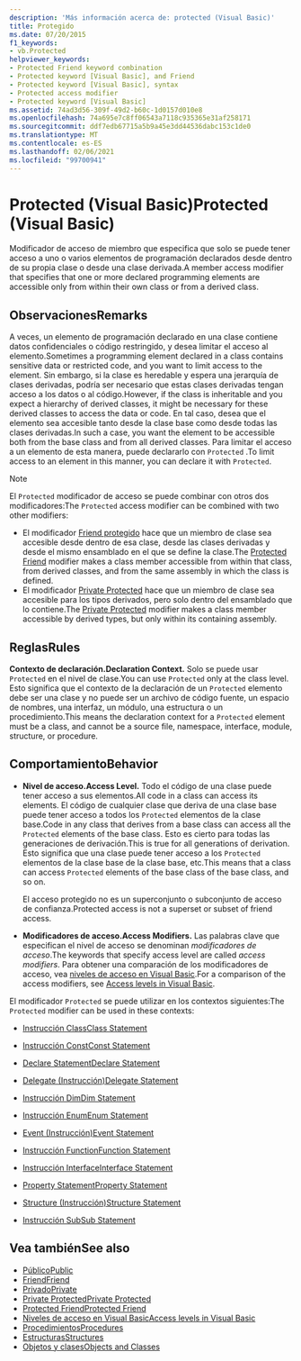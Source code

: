 ```yaml
---
description: 'Más información acerca de: protected (Visual Basic)'
title: Protegido
ms.date: 07/20/2015
f1_keywords:
- vb.Protected
helpviewer_keywords:
- Protected Friend keyword combination
- Protected keyword [Visual Basic], and Friend
- Protected keyword [Visual Basic], syntax
- Protected access modifier
- Protected keyword [Visual Basic]
ms.assetid: 74ad3d56-309f-49d2-b60c-1d0157d010e8
ms.openlocfilehash: 74a695e7c8ff06543a7118c935365e31af258171
ms.sourcegitcommit: ddf7edb67715a5b9a45e3dd44536dabc153c1de0
ms.translationtype: MT
ms.contentlocale: es-ES
ms.lasthandoff: 02/06/2021
ms.locfileid: "99700941"
---
```

# <a name="protected-visual-basic"></a><span data-ttu-id="68d43-103">Protected (Visual Basic)</span><span class="sxs-lookup"><span data-stu-id="68d43-103">Protected (Visual Basic)</span></span>

<span data-ttu-id="68d43-104">Modificador de acceso de miembro que especifica que solo se puede tener acceso a uno o varios elementos de programación declarados desde dentro de su propia clase o desde una clase derivada.</span><span class="sxs-lookup"><span data-stu-id="68d43-104">A member access modifier that specifies that one or more declared programming elements are accessible only from within their own class or from a derived class.</span></span>

## <a name="remarks"></a><span data-ttu-id="68d43-105">Observaciones</span><span class="sxs-lookup"><span data-stu-id="68d43-105">Remarks</span></span>

<span data-ttu-id="68d43-106">A veces, un elemento de programación declarado en una clase contiene datos confidenciales o código restringido, y desea limitar el acceso al elemento.</span><span class="sxs-lookup"><span data-stu-id="68d43-106">Sometimes a programming element declared in a class contains sensitive data or restricted code, and you want to limit access to the element.</span></span> <span data-ttu-id="68d43-107">Sin embargo, si la clase es heredable y espera una jerarquía de clases derivadas, podría ser necesario que estas clases derivadas tengan acceso a los datos o al código.</span><span class="sxs-lookup"><span data-stu-id="68d43-107">However, if the class is inheritable and you expect a hierarchy of derived classes, it might be necessary for these derived classes to access the data or code.</span></span> <span data-ttu-id="68d43-108">En tal caso, desea que el elemento sea accesible tanto desde la clase base como desde todas las clases derivadas.</span><span class="sxs-lookup"><span data-stu-id="68d43-108">In such a case, you want the element to be accessible both from the base class and from all derived classes.</span></span> <span data-ttu-id="68d43-109">Para limitar el acceso a un elemento de esta manera, puede declararlo con `Protected` .</span><span class="sxs-lookup"><span data-stu-id="68d43-109">To limit access to an element in this manner, you can declare it with `Protected`.</span></span>

> [!NOTE]
> <span data-ttu-id="68d43-110">El `Protected` modificador de acceso se puede combinar con otros dos modificadores:</span><span class="sxs-lookup"><span data-stu-id="68d43-110">The `Protected` access modifier can be combined with two other modifiers:</span></span>
>
> - <span data-ttu-id="68d43-111">El modificador [Friend protegido](protected-friend.md) hace que un miembro de clase sea accesible desde dentro de esa clase, desde las clases derivadas y desde el mismo ensamblado en el que se define la clase.</span><span class="sxs-lookup"><span data-stu-id="68d43-111">The [Protected Friend](protected-friend.md) modifier makes a class member accessible from within that class, from derived classes, and from the same assembly in which the class is defined.</span></span>
> - <span data-ttu-id="68d43-112">El modificador [Private Protected](private-protected.md) hace que un miembro de clase sea accesible para los tipos derivados, pero solo dentro del ensamblado que lo contiene.</span><span class="sxs-lookup"><span data-stu-id="68d43-112">The [Private Protected](private-protected.md) modifier makes a class member accessible by derived types, but only within its containing assembly.</span></span>

## <a name="rules"></a><span data-ttu-id="68d43-113">Reglas</span><span class="sxs-lookup"><span data-stu-id="68d43-113">Rules</span></span>

<span data-ttu-id="68d43-114">**Contexto de declaración.**</span><span class="sxs-lookup"><span data-stu-id="68d43-114">**Declaration Context.**</span></span> <span data-ttu-id="68d43-115">Solo se puede usar `Protected` en el nivel de clase.</span><span class="sxs-lookup"><span data-stu-id="68d43-115">You can use `Protected` only at the class level.</span></span> <span data-ttu-id="68d43-116">Esto significa que el contexto de la declaración de un `Protected` elemento debe ser una clase y no puede ser un archivo de código fuente, un espacio de nombres, una interfaz, un módulo, una estructura o un procedimiento.</span><span class="sxs-lookup"><span data-stu-id="68d43-116">This means the declaration context for a `Protected` element must be a class, and cannot be a source file, namespace, interface, module, structure, or procedure.</span></span>

## <a name="behavior"></a><span data-ttu-id="68d43-117">Comportamiento</span><span class="sxs-lookup"><span data-stu-id="68d43-117">Behavior</span></span>

- <span data-ttu-id="68d43-118">**Nivel de acceso.**</span><span class="sxs-lookup"><span data-stu-id="68d43-118">**Access Level.**</span></span> <span data-ttu-id="68d43-119">Todo el código de una clase puede tener acceso a sus elementos.</span><span class="sxs-lookup"><span data-stu-id="68d43-119">All code in a class can access its elements.</span></span> <span data-ttu-id="68d43-120">El código de cualquier clase que deriva de una clase base puede tener acceso a todos los `Protected` elementos de la clase base.</span><span class="sxs-lookup"><span data-stu-id="68d43-120">Code in any class that derives from a base class can access all the `Protected` elements of the base class.</span></span> <span data-ttu-id="68d43-121">Esto es cierto para todas las generaciones de derivación.</span><span class="sxs-lookup"><span data-stu-id="68d43-121">This is true for all generations of derivation.</span></span> <span data-ttu-id="68d43-122">Esto significa que una clase puede tener acceso a los `Protected` elementos de la clase base de la clase base, etc.</span><span class="sxs-lookup"><span data-stu-id="68d43-122">This means that a class can access `Protected` elements of the base class of the base class, and so on.</span></span>

     <span data-ttu-id="68d43-123">El acceso protegido no es un superconjunto o subconjunto de acceso de confianza.</span><span class="sxs-lookup"><span data-stu-id="68d43-123">Protected access is not a superset or subset of friend access.</span></span>

- <span data-ttu-id="68d43-124">**Modificadores de acceso.**</span><span class="sxs-lookup"><span data-stu-id="68d43-124">**Access Modifiers.**</span></span> <span data-ttu-id="68d43-125">Las palabras clave que especifican el nivel de acceso se denominan *modificadores de acceso*.</span><span class="sxs-lookup"><span data-stu-id="68d43-125">The keywords that specify access level are called *access modifiers*.</span></span> <span data-ttu-id="68d43-126">Para obtener una comparación de los modificadores de acceso, vea [niveles de acceso en Visual Basic](../../programming-guide/language-features/declared-elements/access-levels.md).</span><span class="sxs-lookup"><span data-stu-id="68d43-126">For a comparison of the access modifiers, see [Access levels in Visual Basic](../../programming-guide/language-features/declared-elements/access-levels.md).</span></span>

<span data-ttu-id="68d43-127">El modificador `Protected` se puede utilizar en los contextos siguientes:</span><span class="sxs-lookup"><span data-stu-id="68d43-127">The `Protected` modifier can be used in these contexts:</span></span>

- [<span data-ttu-id="68d43-128">Instrucción Class</span><span class="sxs-lookup"><span data-stu-id="68d43-128">Class Statement</span></span>](../statements/class-statement.md)

- [<span data-ttu-id="68d43-129">Instrucción Const</span><span class="sxs-lookup"><span data-stu-id="68d43-129">Const Statement</span></span>](../statements/const-statement.md)

- [<span data-ttu-id="68d43-130">Declare Statement</span><span class="sxs-lookup"><span data-stu-id="68d43-130">Declare Statement</span></span>](../statements/declare-statement.md)

- [<span data-ttu-id="68d43-131">Delegate (Instrucción)</span><span class="sxs-lookup"><span data-stu-id="68d43-131">Delegate Statement</span></span>](../statements/delegate-statement.md)

- [<span data-ttu-id="68d43-132">Instrucción Dim</span><span class="sxs-lookup"><span data-stu-id="68d43-132">Dim Statement</span></span>](../statements/dim-statement.md)

- [<span data-ttu-id="68d43-133">Instrucción Enum</span><span class="sxs-lookup"><span data-stu-id="68d43-133">Enum Statement</span></span>](../statements/enum-statement.md)

- [<span data-ttu-id="68d43-134">Event (Instrucción)</span><span class="sxs-lookup"><span data-stu-id="68d43-134">Event Statement</span></span>](../statements/event-statement.md)

- [<span data-ttu-id="68d43-135">Instrucción Function</span><span class="sxs-lookup"><span data-stu-id="68d43-135">Function Statement</span></span>](../statements/function-statement.md)

- [<span data-ttu-id="68d43-136">Instrucción Interface</span><span class="sxs-lookup"><span data-stu-id="68d43-136">Interface Statement</span></span>](../statements/interface-statement.md)

- [<span data-ttu-id="68d43-137">Property Statement</span><span class="sxs-lookup"><span data-stu-id="68d43-137">Property Statement</span></span>](../statements/property-statement.md)

- [<span data-ttu-id="68d43-138">Structure (Instrucción)</span><span class="sxs-lookup"><span data-stu-id="68d43-138">Structure Statement</span></span>](../statements/structure-statement.md)

- [<span data-ttu-id="68d43-139">Instrucción Sub</span><span class="sxs-lookup"><span data-stu-id="68d43-139">Sub Statement</span></span>](../statements/sub-statement.md)

## <a name="see-also"></a><span data-ttu-id="68d43-140">Vea también</span><span class="sxs-lookup"><span data-stu-id="68d43-140">See also</span></span>

- [<span data-ttu-id="68d43-141">Público</span><span class="sxs-lookup"><span data-stu-id="68d43-141">Public</span></span>](public.md)
- [<span data-ttu-id="68d43-142">Friend</span><span class="sxs-lookup"><span data-stu-id="68d43-142">Friend</span></span>](friend.md)
- [<span data-ttu-id="68d43-143">Privado</span><span class="sxs-lookup"><span data-stu-id="68d43-143">Private</span></span>](private.md)
- [<span data-ttu-id="68d43-144">Private Protected</span><span class="sxs-lookup"><span data-stu-id="68d43-144">Private Protected</span></span>](private-protected.md)
- [<span data-ttu-id="68d43-145">Protected Friend</span><span class="sxs-lookup"><span data-stu-id="68d43-145">Protected Friend</span></span>](protected-friend.md)
- [<span data-ttu-id="68d43-146">Niveles de acceso en Visual Basic</span><span class="sxs-lookup"><span data-stu-id="68d43-146">Access levels in Visual Basic</span></span>](../../programming-guide/language-features/declared-elements/access-levels.md)
- [<span data-ttu-id="68d43-147">Procedimientos</span><span class="sxs-lookup"><span data-stu-id="68d43-147">Procedures</span></span>](../../programming-guide/language-features/procedures/index.md)
- [<span data-ttu-id="68d43-148">Estructuras</span><span class="sxs-lookup"><span data-stu-id="68d43-148">Structures</span></span>](../../programming-guide/language-features/data-types/structures.md)
- [<span data-ttu-id="68d43-149">Objetos y clases</span><span class="sxs-lookup"><span data-stu-id="68d43-149">Objects and Classes</span></span>](../../programming-guide/language-features/objects-and-classes/index.md)
